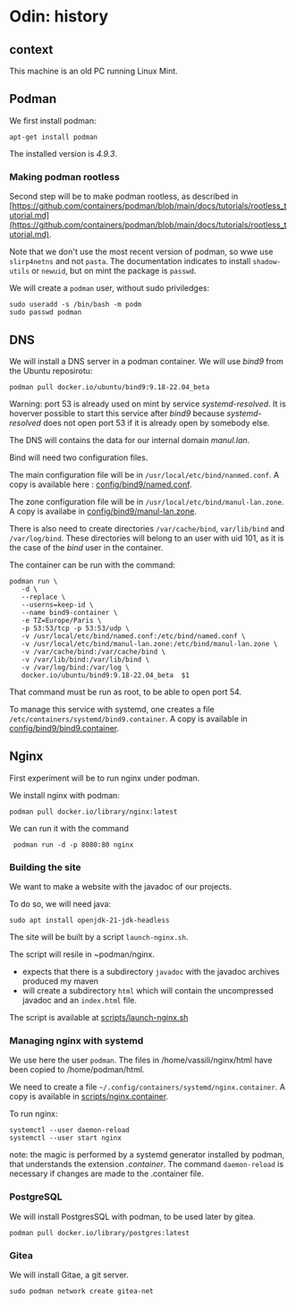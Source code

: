# Odin: history

## context

This machine is an old PC running Linux Mint.

## Podman

We first install podman:

    apt-get install podman

The installed version is *4.9.3*.


### Making podman rootless

Second step will be to make podman rootless, as described in [https://github.com/containers/podman/blob/main/docs/tutorials/rootless_tutorial.md](https://github.com/containers/podman/blob/main/docs/tutorials/rootless_tutorial.md).

Note that we don't use the most recent version of podman, so wwe use `slirp4netns` and not `pasta`. The documentation indicates to install `shadow-utils` or `newuid`, but on mint the package is `passwd`.

We will create a `podman` user, without sudo priviledges:

    sudo useradd -s /bin/bash -m podm
    sudo passwd podman

## DNS

We will install a DNS server in a podman container. We will use *bind9* from the Ubuntu reposirotu:

    podman pull docker.io/ubuntu/bind9:9.18-22.04_beta

Warning: port 53 is already used on mint by service *systemd-resolved*. It is hoverver possible to start this service after *bind9*
because *systemd-resolved* does not open port 53 if it is already open by somebody else.

The DNS will contains the data for our internal domain *manul.lan*.

Bind will need two configuration files.

The main configuration file will be in `/usr/local/etc/bind/nanmed.conf`. A copy is available here : [config/bind9/named.conf](config/bind9/named.conf).

The zone configuration file will be in `/usr/local/etc/bind/manul-lan.zone`. A copy is availabe in [config/bind9/manul-lan.zone](config/bind9/manul-lan.zone).

There is also need to create directories `/var/cache/bind`, `var/lib/bind` and `/var/log/bind`. These directories will belong to
an user with uid 101, as it is the case of the *bind* user in the container.

The container can be run with the command:

    podman run \
       -d \
       --replace \
       --userns=keep-id \
       --name bind9-container \
       -e TZ=Europe/Paris \
       -p 53:53/tcp -p 53:53/udp \
       -v /usr/local/etc/bind/named.conf:/etc/bind/named.conf \
       -v /usr/local/etc/bind/manul-lan.zone:/etc/bind/manul-lan.zone \
       -v /var/cache/bind:/var/cache/bind \
       -v /var/lib/bind:/var/lib/bind \
       -v /var/log/bind:/var/log \
       docker.io/ubuntu/bind9:9.18-22.04_beta  $1

That command must be run as root, to be able to open port 54.

To manage this service with systemd, one creates a file `/etc/containers/systemd/bind9.container`.
A copy is available in [config/bind9/bind9.container](config/bind9/bind9.container).



## Nginx

First experiment will be to run nginx under podman.

We install nginx with podman:

    podman pull docker.io/library/nginx:latest

We can run it with the command

     podman run -d -p 8080:80 nginx

### Building the site

We want to make a website with the javadoc of our projects.

To do so, we will need java:

    sudo apt install openjdk-21-jdk-headless

The site will be built by a script `launch-nginx.sh`.

The script will resile in ~podman/nginx.

* expects that there is a subdirectory `javadoc` with the javadoc archives produced my maven
* will create a subdirectory `html` which will contain the uncompressed javadoc and an `index.html` file.

The script is available at [scripts/launch-nginx.sh](scripts/launch-nginx.sh)



### Managing nginx with systemd

We use here the user `podman`. The files in /home/vassili/nginx/html have been copied to /home/podman/html.

We need to create a file `~/.config/containers/systemd/nginx.container`. A copy is available in [scripts/nginx.container](scripts/nginx.container).

To run nginx:

    systemctl --user daemon-reload
    systemctl --user start nginx

note: the magic is performed by a systemd generator installed by podman, that understands the extension *.container*. The command `daemon-reload` 
is necessary if changes are made to the .container file.

### PostgreSQL

We will install PostgresSQL with podman, to be used later by gitea.

    podman pull docker.io/library/postgres:latest


### Gitea

We will install Gitae, a git server.

    sudo podman network create gitea-net
    


